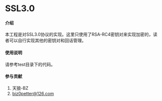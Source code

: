 # SSL3.0

#### 介绍
本工程是对SSL3.0协议的实现。这里只使用了RSA-RC4密钥对来实现加密的，读者可以自行实现其他的密钥对和回话管理。

#### 使用说明
请参考test目录下的代码。

#### 参与贡献

1.  天狼-BZ
2.  biz0petter@126.com
